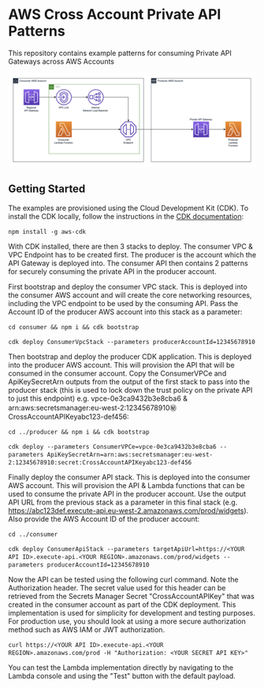 # AWS Cross Account Private API Patterns

This repository contains example patterns for consuming Private API Gateways across AWS Accounts

![Architecture Diagram](./architecture.png)

## Getting Started

The examples are provisioned using the Cloud Development Kit (CDK). To install the CDK locally, follow the instructions in the [CDK documentation](https://docs.aws.amazon.com/cdk/v2/guide/getting_started.html#getting_started_install):

```
npm install -g aws-cdk
```

With CDK installed, there are then 3 stacks to deploy. The consumer VPC & VPC Endpoint has to be created first. The producer is the account which the API Gateway is deployed into. The consumer API then contains 2 patterns for securely consuming the private API in the producer account.

First bootstrap and deploy the consumer VPC stack. This is deployed into the consumer AWS account and will create the core networking resources, including the VPC endpoint to be used by the consuming API. Pass the Account ID of the producer AWS account into this stack as a parameter:

```
cd consumer && npm i && cdk bootstrap
```

```
cdk deploy ConsumerVpcStack --parameters producerAccountId=12345678910
```

Then bootstrap and deploy the producer CDK application. This is deployed into the producer AWS account. This will provision the API that will be consumed in the consumer account. Copy the ConsumerVPCe and ApiKeySecretArn outputs from the output of the first stack to pass into the producer stack (this is used to lock down the trust policy on the private API to just this endpoint) e.g. vpce-0e3ca9432b3e8cba6 & arn:aws:secretsmanager:eu-west-2:12345678910:secret:CrossAccountAPIKeyabc123-def456:

```
cd ../producer && npm i && cdk bootstrap
```

```
cdk deploy --parameters ConsumerVPCe=vpce-0e3ca9432b3e8cba6 --parameters ApiKeySecretArn=arn:aws:secretsmanager:eu-west-2:12345678910:secret:CrossAccountAPIKeyabc123-def456
```

Finally deploy the consumer API stack. This is deployed into the consumer AWS account. This will provision the API & Lambda functions that can be used to consume the private API in the producer account. Use the output API URL from the previous stack as a parameter in this final stack (e.g. https://abc123def.execute-api.eu-west-2.amazonaws.com/prod/widgets). Also provide the AWS Account ID of the producer account:

```
cd ../consumer
```

```
cdk deploy ConsumerApiStack --parameters targetApiUrl=https://<YOUR API ID>.execute-api.<YOUR REGION>.amazonaws.com/prod/widgets --parameters producerAccountId=12345678910
```

Now the API can be tested using the following curl command. Note the Authorization header. The secret value used for this header can be retrieved from the Secrets Manager Secret "CrossAccountAPIKey" that was created in the consumer account as part of the CDK deployment. This implementation is used for simplicity for development and testing purposes. For production use, you should look at using a more secure authorization method such as AWS IAM or JWT authorization.

```
curl https://<YOUR API ID>.execute-api.<YOUR REGION>.amazonaws.com/prod -H "Authorization: <YOUR SECRET API KEY>"
```

You can test the Lambda implementation directly by navigating to the Lambda console and using the "Test" button with the default payload.
